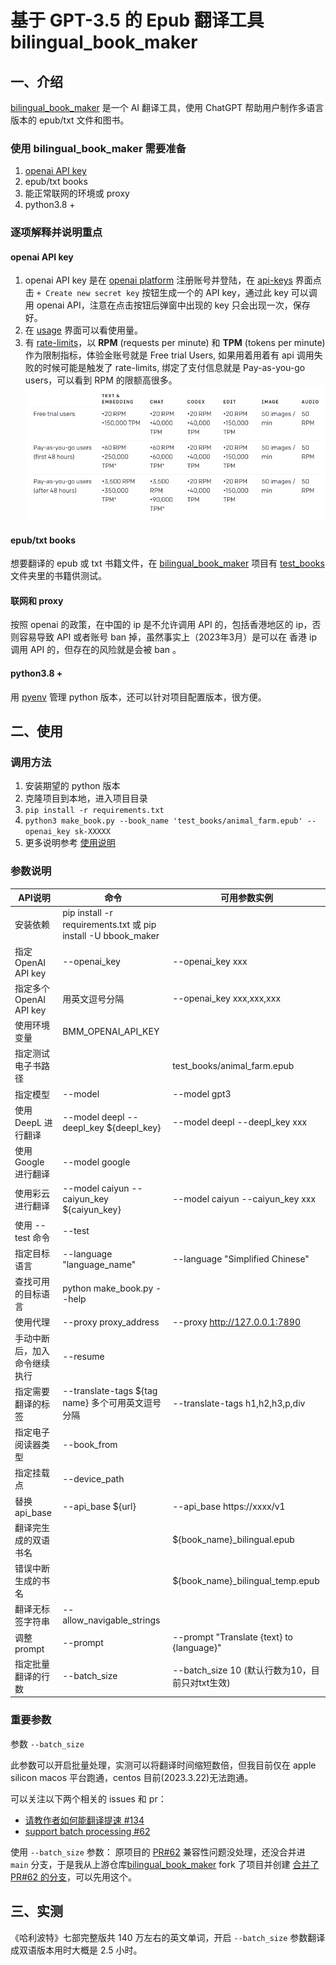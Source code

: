 # 基于 GPT-3.5 的 Epub 翻译工具 bilingual_book_maker

## 一、介绍

[bilingual_book_maker](https://github.com/yihong0618/bilingual_book_maker) 是一个 AI 翻译工具，使用 ChatGPT 帮助用户制作多语言版本的 epub/txt 文件和图书。

### 使用 bilingual_book_maker 需要准备

1. [openai API key]([https://platform.openai.com/account/api-keys](https://platform.openai.com/account/api-keys))
2. epub/txt books
3. 能正常联网的环境或 proxy
4. python3.8 +

### 逐项解释并说明重点

#### openai API key
  1. openai API key 是在 [openai platform](https://platform.openai.com/login) 注册账号并登陆，在 [api-keys](https://platform.openai.com/account/api-keys) 界面点击 `+ Create new secret key` 按钮生成一个的 API key，通过此 key 可以调用 openai API，注意在点击按钮后弹窗中出现的 key 只会出现一次，保存好。
  2. 在 [usage](https://platform.openai.com/account/usage) 界面可以看使用量。
  3. 有 [rate-limits](https://platform.openai.com/docs/guides/rate-limits)，以 **RPM** (requests per minute) 和 **TPM** (tokens per minute) 作为限制指标，体验金账号就是 Free trial Users, 如果用着用着有 api 调用失败的时候可能是触发了 rate-limits, 绑定了支付信息就是 Pay-as-you-go users，可以看到 RPM 的限额高很多。
	  ![rate-limits](attachments/openai_rate_limits.png)

#### epub/txt books

想要翻译的 epub 或 txt 书籍文件，在 [bilingual_book_maker](https://github.com/yihong0618/bilingual_book_maker) 项目有 [test_books](https://github.com/yihong0618/bilingual_book_maker/tree/main/test_books) 文件夹里的书籍供测试。

#### 联网和 proxy

按照 openai 的政策，在中国的 ip 是不允许调用 API 的，包括香港地区的 ip，否则容易导致 API 或者账号 ban 掉，虽然事实上（2023年3月）是可以在 香港 ip 调用 API 的，但存在的风险就是会被 ban 。

#### python3.8 +

用 [pyenv](https://github.com/pyenv/pyenv) 管理 python 版本，还可以针对项目配置版本，很方便。

## 二、使用

### 调用方法

1. 安装期望的 python 版本
2. 克隆项目到本地，进入项目目录
3. `pip install -r requirements.txt`
4. `python3 make_book.py --book_name 'test_books/animal_farm.epub' --openai_key sk-XXXXX`
5. 更多说明参考 [使用说明](https://github.com/yihong0618/bilingual_book_maker/blob/main/README-CN.md#%E4%BD%BF%E7%94%A8)

### 参数说明
| API说明                      | 命令                                                          | 可用参数实例                                    |
| ---------------------------- | ------------------------------------------------------------- | ----------------------------------------------- |
| 安装依赖                     | pip install -r requirements.txt 或 pip install -U bbook_maker |                                                 |
| 指定 OpenAI API key          | --openai_key                                                  | --openai_key xxx                                |
| 指定多个 OpenAI API key      | 用英文逗号分隔                                                | --openai_key xxx,xxx,xxx                        |
| 使用环境变量                 | BMM_OPENAI_API_KEY                                            |                                                 |
| 指定测试电子书路径           |                                                               | test_books/animal_farm.epub                     |
| 指定模型                     | --model                                                  | --model gpt3                                    |
| 使用 DeepL 进行翻译          | --model deepl --deepl_key ${deepl_key}                        | --model deepl --deepl_key xxx                   |
| 使用 Google 进行翻译         | --model google                                                |                                                 |
| 使用彩云进行翻译             | --model caiyun --caiyun_key ${caiyun_key}                     | --model caiyun --caiyun_key xxx                 |
| 使用 --test 命令             | --test                                                        |                                                 |
| 指定目标语言                 | --language "language_name"                               | --language "Simplified Chinese"                 |
| 查找可用的目标语言           | python make_book.py --help                                    |                                                 |
| 使用代理                     | --proxy proxy_address                                 | --proxy http://127.0.0.1:7890                   |
| 手动中断后，加入命令继续执行 | --resume                                                      |                                                 |
| 指定需要翻译的标签           | --translate-tags ${tag name} 多个可用英文逗号分隔                              | --translate-tags h1,h2,h3,p,div                 |
| 指定电子阅读器类型           | --book_from                                                   |                                                 |
| 指定挂载点                   | --device_path                                                 |                                                 |
| 替换 api_base                | --api_base ${url}                                             | --api_base https://xxxx/v1                      |
| 翻译完生成的双语书名         |                                                               | ${book_name}_bilingual.epub                     |
| 错误中断生成的书名           |                                                               | ${book_name}_bilingual_temp.epub                |
| 翻译无标签字符串             | --allow_navigable_strings                                     |                                                 |
| 调整 prompt                  | --prompt                                                      | --prompt "Translate {text} to {language}"       |
| 指定批量翻译的行数           | --batch_size                                                  | --batch_size 10 (默认行数为10，目前只对txt生效) |

### 重要参数

参数 `--batch_size`

此参数可以开启批量处理，实测可以将翻译时间缩短数倍，但我目前仅在 apple silicon macos 平台跑通，centos 目前(2023.3.22)无法跑通。

可以关注以下两个相关的 issues 和 pr：

- [请教作者如何能翻译提速 #134](https://github.com/yihong0618/bilingual_book_maker/issues/134)
- [support batch processing #62](https://github.com/yihong0618/bilingual_book_maker/pull/62)

使用 `--batch_size` 参数：
原项目的 [PR#62](https://github.com/yihong0618/bilingual_book_maker/pull/62) 兼容性问题没处理，还没合并进 `main` 分支，于是我从上游仓库[bilingual_book_maker](https://github.com/yihong0618/bilingual_book_maker) fork 了项目并创建 [合并了 PR#62 的分支](https://github.com/GOWxx/bilingual_book_maker/tree/test_batch_processing)，可以先用这个。

## 三、实测

《哈利波特》七部完整版共 140 万左右的英文单词，开启 `--batch_size` 参数翻译成双语版本用时大概是 2.5 小时。
